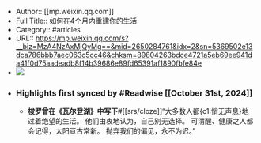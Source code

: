 - Author:: [[mp.weixin.qq.com]]
- Full Title:: 如何在4个月内重建你的生活
- Category:: #articles
- URL:: https://mp.weixin.qq.com/s?__biz=MzA4NzAxMjQyMg==&mid=2650284761&idx=2&sn=5369502e13dca786bbb7aec063c5cc46&chksm=89804263bdce4721a5eb69ee941da41f0d75aadeadb8f14b39686e89fd65391af1890fbfe84e
- ![](https://readwise-assets.s3.amazonaws.com/static/images/article3.5c705a01b476.png)
- ### Highlights first synced by #Readwise [[October 31st, 2024]] 
    -  **梭罗曾在《瓦尔登湖》中写下**#[[srs/cloze]]“大多数人都{c1:悄无声息}地过着绝望的生活。
他们由衷地认为，自己别无选择。
可清醒、健康之人都会记得，太阳亘古常新。
抛弃我们的偏见，永不为迟。”
